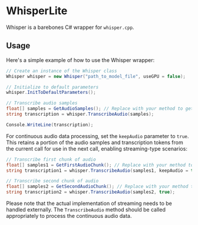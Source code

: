 # WhisperLite

Whisper is a barebones C# wrapper for `whisper.cpp`.

## Usage

Here's a simple example of how to use the Whisper wrapper:

```csharp
// Create an instance of the Whisper class
Whisper whisper = new Whisper("path_to_model_file", useGPU = false);

// Initialize to default parameters
whisper.InitToDefaultParameters();

// Transcribe audio samples
float[] samples = GetAudioSamples(); // Replace with your method to get audio samples
string transcription = whisper.TranscribeAudio(samples);

Console.WriteLine(transcription);
```

For continuous audio data processing, set the `keepAudio` parameter to `true`. This retains a portion of the audio samples and transcription tokens from the current call for use in the next call, enabling streaming-type scenarios:

```csharp
// Transcribe first chunk of audio
float[] samples1 = GetFirstAudioChunk(); // Replace with your method to get audio chunks
string transcription1 = whisper.TranscribeAudio(samples1, keepAudio = true);

// Transcribe second chunk of audio
float[] samples2 = GetSecondAudioChunk(); // Replace with your method to get audio chunks
string transcription2 = whisper.TranscribeAudio(samples2, true); 
```

Please note that the actual implementation of streaming needs to be handled externally. The `TranscribeAudio` method should be called appropriately to process the continuous audio data.